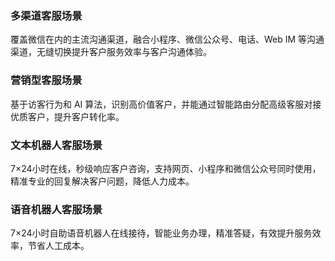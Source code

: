 ### 多渠道客服场景
覆盖微信在内的主流沟通渠道，融合小程序、微信公众号、电话、Web IM 等沟通渠道，无缝切换提升客户服务效率与客户沟通体验。


### 营销型客服场景
基于访客行为和 AI 算法，识别高价值客户，并能通过智能路由分配高级客服对接优质客户，提升客户转化率。


### 文本机器人客服场景
7×24小时在线，秒级响应客户咨询，支持网页、小程序和微信公众号同时使用，精准专业的回复解决客户问题，降低人力成本。


### 语音机器人客服场景
7×24小时自助语音机器人在线接待，智能业务办理，精准答疑，有效提升服务效率，节省人工成本。
